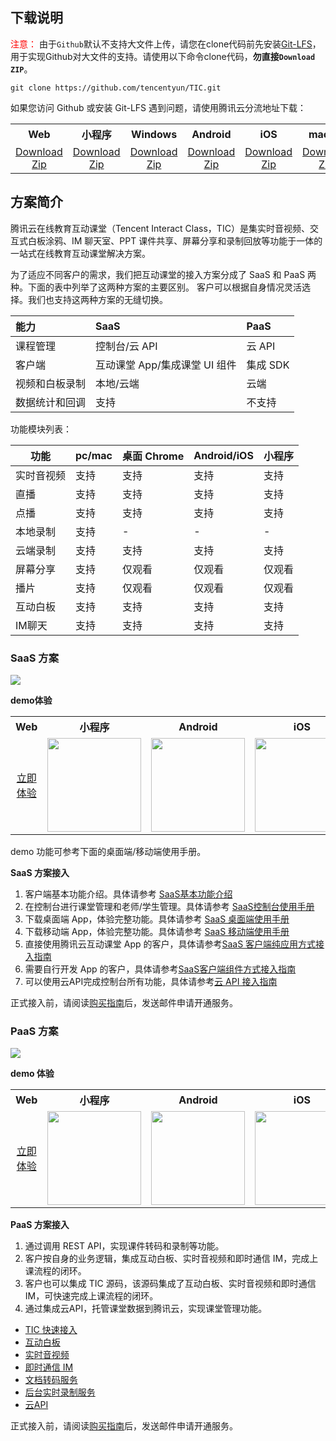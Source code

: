 ## 下载说明

<font color="#FF0000">注意：</font> 由于`Github`默认不支持大文件上传，请您在clone代码前先安装[Git-LFS](./Git-LFS.md)，用于实现Github对大文件的支持。请使用以下命令clone代码，**勿直接`Download ZIP`**。
```
git clone https://github.com/tencentyun/TIC.git
```

如果您访问 Github 或安装 Git-LFS 遇到问题，请使用腾讯云分流地址下载：

<table>
<tr>
<th style="text-align:center">Web</th>
<th style="text-align:center">小程序</th>
<th style="text-align:center">Windows</th>
<th style="text-align:center">Android</th>
<th style="text-align:center">iOS</th>
<th style="text-align:center">macOS</th>
</tr>
<tr>
<td style="text-align:center"><a href="https://tic-res-1259648581.file.myqcloud.com/demo/Web.zip">Download Zip</a></td>
<td style="text-align:center"><a href="https://tic-res-1259648581.file.myqcloud.com/demo/小程序.zip">Download Zip</a></td>
<td style="text-align:center"><a href="https://tic-res-1259648581.file.myqcloud.com/demo/Windows.zip">Download Zip</a></td>
<td style="text-align:center"><a href="https://tic-res-1259648581.file.myqcloud.com/demo/Android.zip">Download Zip</a></td>
<td style="text-align:center"><a href="https://tic-res-1259648581.file.myqcloud.com/demo/iOS.zip">Download Zip</a></td>
<td style="text-align:center"><a href="https://tic-res-1259648581.file.myqcloud.com/demo/macOS.zip">Download Zip</a></td>
</tr>
</table>

## 方案简介

腾讯云在线教育互动课堂（Tencent Interact Class，TIC）是集实时音视频、交互式白板涂鸦、IM 聊天室、PPT 课件共享、屏幕分享和录制回放等功能于一体的一站式在线教育互动课堂解决方案。

为了适应不同客户的需求，我们把互动课堂的接入方案分成了 SaaS 和 PaaS 两种。下面的表中列举了这两种方案的主要区别。
客户可以根据自身情况灵活选择。我们也支持这两种方案的无缝切换。

|能力|SaaS |  PaaS |
| :-- | :-- |  :-- |
| 课程管理 | 控制台/云 API | 云 API |
| 客户端 | 互动课堂 App/集成课堂 UI 组件 | 集成 SDK |
| 视频和白板录制 | 本地/云端 | 云端 |
| 数据统计和回调 | 支持 | 不支持 |

功能模块列表：

| 功能 | pc/mac | 桌面 Chrome | Android/iOS | 小程序 |
| --- | --- | --- | --- | --- |
| 实时音视频 | 支持 | 支持 | 支持 | 支持 |
| 直播 | 支持 | 支持 | 支持 | 支持 |
| 点播 | 支持 | 支持 | 支持 | 支持 |
| 本地录制 | 支持 | - | - | - |
| 云端录制 | 支持 | 支持 | 支持 | 支持 |
| 屏幕分享 | 支持 | 仅观看 | 仅观看 | 仅观看 |
| 播片 | 支持 | 仅观看  | 仅观看 | 仅观看 |
| 互动白板 | 支持 | 支持 | 支持 | 支持 |
| IM聊天 | 支持 | 支持 | 支持 | 支持 |


### SaaS 方案

![](https://main.qcloudimg.com/raw/ea3692fd322dbcc7d86c3fc3cc6d3c59.jpg)

**demo体验**

<table>
<tr>
<th style="text-align:center">Web</th>
<th style="text-align:center">小程序</th>
<th style="text-align:center">Android</th>
<th style="text-align:center">iOS</th>
<th style="text-align:center">macOS</th>
<th style="text-align:center">Windows</th>
</tr>
<tr>
<td style="text-align:center"><a href="https://tedu.qcloudtrtc.com/">立即体验</a></td>
<td style="text-align:center"><img src="https://main.qcloudimg.com/raw/4414881785d2ccd82de352b037e98c20.jpg" width="150"/></td>
<td style="text-align:center"><img src="https://main.qcloudimg.com/raw/c9619497d26c6d4ed75921ce2a298596.png" width="150"/></td>
<td style="text-align:center"><img src="https://main.qcloudimg.com/raw/35664baf9512c57ac3c2b5436ab5d567.png" width="150"/></td>
<td style="text-align:center"><a href="http://dldir1.qq.com/hudongzhibo/Saas/TClass_Demo.dmg">立即体验</a></td>
<td style="text-align:center"><a href="http://dldir1.qq.com/hudongzhibo/Saas/TClass_Setup_Demo.exe">立即体验</a></td>
</tr>
</table>

demo 功能可参考下面的桌面端/移动端使用手册。

**SaaS 方案接入**

1. 客户端基本功能介绍。具体请参考 [SaaS基本功能介绍](./SaaS/Saas%e5%9f%ba%e6%9c%ac%e5%8a%9f%e8%83%bd%e4%bb%8b%e7%bb%8d.md)
2. 在控制台进行课堂管理和老师/学生管理。具体请参考 [SaaS控制台使用手册](./SaaS/Saas%e6%8e%a7%e5%88%b6%e5%8f%b0%e4%bd%bf%e7%94%a8%e6%89%8b%e5%86%8c.md)
3. 下载桌面端 App，体验完整功能。具体请参考 [SaaS 桌面端使用手册](./SaaS/Saas%e6%a1%8c%e9%9d%a2%e7%ab%af%e4%bd%bf%e7%94%a8%e6%89%8b%e5%86%8c.md)
4. 下载移动端 App，体验完整功能。具体请参考 [SaaS 移动端使用手册](./SaaS/Saas%e7%a7%bb%e5%8a%a8%e7%ab%af%e4%bd%bf%e7%94%a8%e6%89%8b%e5%86%8c.md)
5. 直接使用腾讯云互动课堂 App 的客户，具体请参考[SaaS 客户端纯应用方式接入指南](./SaaS/Saas%e5%ae%a2%e6%88%b7%e7%ab%af%e7%ba%af%e5%ba%94%e7%94%a8%e6%96%b9%e5%bc%8f%e6%8e%a5%e5%85%a5%e6%8c%87%e5%8d%97.md)
6. 需要自行开发 App 的客户，具体请参考[SaaS客户端组件方式接入指南](./SaaS/Saas%e5%ae%a2%e6%88%b7%e7%ab%af%e7%bb%84%e4%bb%b6%e6%96%b9%e5%bc%8f%e6%8e%a5%e5%85%a5%e6%8c%87%e5%8d%97.md)
7. 可以使用云API完成控制台所有功能，具体请参考[云 API 接入指南](./SaaS/%E6%93%8D%E4%BD%9C%E6%8C%87%E5%8D%97/%E4%BA%91API.md)

正式接入前，请阅读[购买指南](./%E8%B4%AD%E4%B9%B0%E6%8C%87%E5%8D%97.md)后，发送邮件申请开通服务。

### PaaS 方案

![](https://main.qcloudimg.com/raw/4fd896e4a8f70e417d004645f6276927.png)

**demo 体验**

<table>
<tr>
<th style="text-align:center">Web</th>
<th style="text-align:center">小程序</th>
<th style="text-align:center">Android</th>
<th style="text-align:center">iOS</th>
<th style="text-align:center">macOS</th>
<th style="text-align:center">Windows</th>
</tr>
<tr>
<td style="text-align:center"><a href="https://tic-demo-1259648581.cos.ap-shanghai.myqcloud.com/index.html">立即体验</a></td>
<td style="text-align:center"><img src="https://main.qcloudimg.com/raw/b660a6c57aecebf6a0c749a1daf8532a.jpg" width="150"/></td>
<td style="text-align:center"><img src="https://main.qcloudimg.com/raw/cd2145e71c50374ddafae1714ee9f6e8.png" width="150"/></td>
<td style="text-align:center"><img src="https://main.qcloudimg.com/raw/1e40ee772f79317b14a0a55587343ae7.png" width="150"/></td>
<td style="text-align:center"><a href="https://tic-res-1259648581.file.myqcloud.com/demo/tic/TICDemo_Mac.zip">立即体验</a></td>
<td style="text-align:center"><a href="https://tic-res-1259648581.file.myqcloud.com/demo/tic/TICDemo_Windows.zip">立即体验</a></td>
</tr>
</table>

**PaaS 方案接入**

1. 通过调用 REST API，实现课件转码和录制等功能。
2. 客户按自身的业务逻辑，集成互动白板、实时音视频和即时通信 IM，完成上课流程的闭环。
3. 客户也可以集成 TIC 源码，该源码集成了互动白板、实时音视频和即时通信 IM，可快速完成上课流程的闭环。
4. 通过集成云API，托管课堂数据到腾讯云，实现课堂管理功能。
 - [TIC 快速接入](./PaaS/README.md)
 - [互动白板](./PaaS/Docs/SDK文档/互动白板功能说明.md)
 - [实时音视频](https://github.com/tencentyun/TRTCSDK)
 - [即时通信 IM](https://github.com/tencentyun/TIMSDK)
 - [文档转码服务](./PaaS/Docs/%E6%96%87%E6%A1%A3%E8%BD%AC%E7%A0%81.md)
 - [后台实时录制服务](./PaaS/Docs/%E5%AE%9E%E6%97%B6%E5%BD%95%E5%88%B6.md)
 - [云API](./PaaS/Docs/云API.md)

正式接入前，请阅读[购买指南](./%E8%B4%AD%E4%B9%B0%E6%8C%87%E5%8D%97.md)后，发送邮件申请开通服务。
